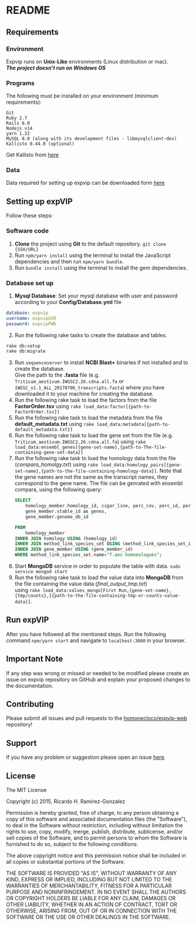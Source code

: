 # README #

## Requirements

### Environment
Expvip runs on **Unix-Like** environments (Linux distribution or mac).<br>
**_The project doesn’t run on Windows OS_**
<br>

### Programs
The following must be installed on your environment (minimum requirements):
```
Git
Ruby 2.7
Rails 6.0
Nodejs v14
yarn 1.22
MySQL 8.0 (along with its development files - libmysqlclient-dev)
Kallisto 0.44.0 (optional)
```
Get Kallisto from [here](http://pachterlab.github.io/kallisto/)


### Data
Data required for setting up expvip can be downloaded form [here](http://www.wheat-expression.com/download)

## Setting up expVIP ##
Follow these steps:

### Software code
1. **Clone** the project using **Git** to the default repository. `git clone {SSH/URL}`
2.  Run `npm/yarn install` using the terminal to install the JavaScript dependencies and then run `npm/yarn bundle`.
3.  Run `bundle install` using the terminal to install the gem dependencies.

### Database set up


1.  **Mysql Database**: Set your mysql database with  user and password according to your **Config/Database.yml** file
```yaml
database: expvip
username: expvipUSR
password: expvipPWD
```
2.  Run the following rake tasks to create the database and tables.
```sh
rake db:setup
rake db:migrate
```
3.  Run `sequenceserver` to install **NCBI Blast+** binaries if not installed and to create the database.<br>
Give the path to the **.fasta** file (e.g. ```Triticum_aestivum.IWGSC2.26.cdna.all.fa``` or ```IWGSC_v1.1_ALL_20170706_transcripts.fasta```) where you have downloaded it to your machine for creating the database.
4.  Run the following rake task to load the factors from the file **FactorOrder.tsv** using ```rake load_data:factor[{path-to-FactorOrder.tsv}]```
5.  Run the following rake task to load the metadata from the file **default_metadata.txt** using `rake load_data:metadata[{path-to-default_metadata.txt}]`
6.  Run the following rake task to load the gene set from the file (e.g. ```Triticum_aestivum.IWGSC2.26.cdna.all.fa```) using `rake load_data:ensembl_genes[{gene-set-name},{path-to-The-file-containing-gene-set-data}]`
7.  Run the following rake task to load the homology data from the file (_compara_homolgy.txt_) using `rake load_data:homology_pairs[{gene-set-name},{path-to-the-file-containing-homology-data}]`.  Note that the gene names are not the same as the transcript names, they correspond to the gene name. The file can be genrated with ensembl compara, using the following query:
	```sql
	SELECT 
		homology_member.homology_id, cigar_line, perc_cov, perc_id, perc_pos, 
		gene_member.stable_id as genes, 
		gene_member.genome_db_id
	
	FROM 
	    homology_member 
	INNER JOIN homology USING (homology_id) 
	INNER JOIN method_link_species_set USING (method_link_species_set_id) 
	INNER JOIN gene_member USING (gene_member_id)
	WHERE method_link_species_set.name="T.aes homoeologues";
	```
8.  Start **MongoDB** service in order to populate the table with data.
`sudo service mongod start`
9.  Run the following rake task to load the value data into **MongoDB** from the file containing the value data (_final_output_tmp.txt_)<br> using `rake load_data:values_mongo[First Run,{gene-set-name},{tmp/counts},}{path-to-the-file-containing-tmp-or-counts-value-data}]`.

## Run expVIP
After you have followed all the mentioned steps. Run the following command `npm/yarn start` and navigate to `localhost:3000` in your browser.

## Important Note
 If any step was wrong or missed or needed to be modified please create an issue on expvip repository on GitHub and explain your proposed changes to the documentation.

 ## Contributing
Please submit all issues and pull requests to the [homonecloco/expvip-web](https://github.com/homonecloco/expvip-web) repository!

## Support
If you have any problem or suggestion please open an issue [here](https://github.com/homonecloco/expvip-web/issues).

## License

The MIT License

Copyright (c) 2015, Ricardo H. Ramirez-Gonzalez

Permission is hereby granted, free of charge, to any person
obtaining a copy of this software and associated documentation
files (the "Software"), to deal in the Software without
restriction, including without limitation the rights to use,
copy, modify, merge, publish, distribute, sublicense, and/or sell
copies of the Software, and to permit persons to whom the
Software is furnished to do so, subject to the following
conditions:

The above copyright notice and this permission notice shall be
included in all copies or substantial portions of the Software.

THE SOFTWARE IS PROVIDED "AS IS", WITHOUT WARRANTY OF ANY KIND,
EXPRESS OR IMPLIED, INCLUDING BUT NOT LIMITED TO THE WARRANTIES
OF MERCHANTABILITY, FITNESS FOR A PARTICULAR PURPOSE AND
NONINFRINGEMENT. IN NO EVENT SHALL THE AUTHORS OR COPYRIGHT
HOLDERS BE LIABLE FOR ANY CLAIM, DAMAGES OR OTHER LIABILITY,
WHETHER IN AN ACTION OF CONTRACT, TORT OR OTHERWISE, ARISING
FROM, OUT OF OR IN CONNECTION WITH THE SOFTWARE OR THE USE OR
OTHER DEALINGS IN THE SOFTWARE.
